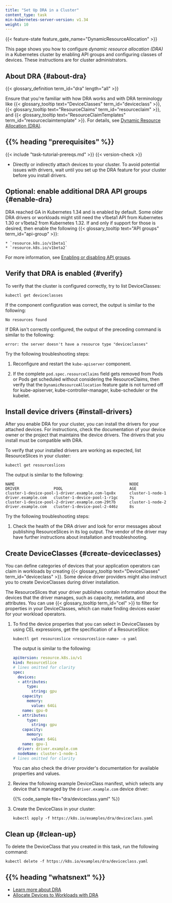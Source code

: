 ```yaml
---
title: "Set Up DRA in a Cluster"
content_type: task
min-kubernetes-server-version: v1.34
weight: 10
---
```

{{< feature-state feature_gate_name="DynamicResourceAllocation" >}}

<!-- overview -->

This page shows you how to configure _dynamic resource allocation (DRA)_ in a
Kubernetes cluster by enabling API groups and configuring classes of devices.
These instructions are for cluster administrators. 

<!-- body -->

## About DRA {#about-dra}

{{< glossary_definition term_id="dra" length="all" >}}

Ensure that you're familiar with how DRA works and with DRA terminology like
{{< glossary_tooltip text="DeviceClasses" term_id="deviceclass" >}},
{{< glossary_tooltip text="ResourceClaims" term_id="resourceclaim" >}}, and
{{< glossary_tooltip text="ResourceClaimTemplates" term_id="resourceclaimtemplate" >}}.
For details, see
[Dynamic Resource Allocation (DRA)](/docs/concepts/scheduling-eviction/dynamic-resource-allocation/).

<!-- prerequisites -->

## {{% heading "prerequisites" %}}

{{< include "task-tutorial-prereqs.md" >}} {{< version-check >}}

* Directly or indirectly attach devices to your cluster. To avoid potential
  issues with drivers, wait until you set up the DRA feature for your
  cluster before you install drivers.

<!-- steps -->

## Optional: enable additional DRA API groups {#enable-dra}

DRA reached GA in Kubernetes 1.34 and is enabled by default.
Some older DRA drivers or workloads might still need the
v1beta1 API from Kubernetes 1.30 or v1beta2 from Kubernetes 1.32.
If and only if support for those is desired, then enable the following
{{< glossary_tooltip text="API groups" term_id="api-group" >}}:

    * `resource.k8s.io/v1beta1`
    * `resource.k8s.io/v1beta2`

For more information, see
[Enabling or disabling API groups](/docs/reference/using-api/#enabling-or-disabling).

## Verify that DRA is enabled {#verify}

To verify that the cluster is configured correctly, try to list DeviceClasses:

```shell
kubectl get deviceclasses
```
If the component configuration was correct, the output is similar to the
following:

```
No resources found
```

If DRA isn't correctly configured, the output of the preceding command is
similar to the following:
   
```
error: the server doesn't have a resource type "deviceclasses"
```

Try the following troubleshooting steps:

1. Reconfigure and restart the `kube-apiserver` component.

1. If the complete `pod.spec.resourceClaims` field gets removed from Pods or
   Pods get scheduled without considering the ResourceClaims, then verify
   that the `DynamicResourceAllocation` feature gate is not turned off
   for kube-apiserver, kube-controller-manager, kube-scheduler or the kubelet.

## Install device drivers {#install-drivers}

After you enable DRA for your cluster, you can install the drivers for your
attached devices. For instructions, check the documentation of your device
owner or the project that maintains the device drivers. The drivers that you
install must be compatible with DRA.

To verify that your installed drivers are working as expected, list
ResourceSlices in your cluster:

```shell
kubectl get resourceslices
```
The output is similar to the following:

```
NAME                                                  NODE                DRIVER               POOL                             AGE
cluster-1-device-pool-1-driver.example.com-lqx8x      cluster-1-node-1    driver.example.com   cluster-1-device-pool-1-r1gc     7s
cluster-1-device-pool-2-driver.example.com-29t7b      cluster-1-node-2    driver.example.com   cluster-1-device-pool-2-446z     8s
```

Try the following troubleshooting steps:

1. Check the health of the DRA driver and look for error messages about
   publishing ResourceSlices in its log output. The vendor of the driver
   may have further instructions about installation and troubleshooting.

## Create DeviceClasses {#create-deviceclasses}

You can define categories of devices that your application operators can
claim in workloads by creating
{{< glossary_tooltip text="DeviceClasses" term_id="deviceclass" >}}. Some device
driver providers might also instruct you to create DeviceClasses during driver
installation.

The ResourceSlices that your driver publishes contain information about the
devices that the driver manages, such as capacity, metadata, and attributes. You
can use {{< glossary_tooltip term_id="cel" >}} to filter for properties in your
DeviceClasses, which can make finding devices easier for your workload
operators.

1.  To find the device properties that you can select in DeviceClasses by using
    CEL expressions, get the specification of a ResourceSlice:

    ```shell
    kubectl get resourceslice <resourceslice-name> -o yaml
    ```
    The output is similar to the following:

    ```yaml
    apiVersion: resource.k8s.io/v1
    kind: ResourceSlice
    # lines omitted for clarity
    spec:
      devices:
      - attributes:
          type:
            string: gpu
        capacity:
          memory:
            value: 64Gi
        name: gpu-0
      - attributes:
          type:
            string: gpu
        capacity:
          memory:
            value: 64Gi
        name: gpu-1
      driver: driver.example.com
      nodeName: cluster-1-node-1
    # lines omitted for clarity
    ```
    You can also check the driver provider's documentation for available
    properties and values.

1.  Review the following example DeviceClass manifest, which selects any device
    that's managed by the `driver.example.com` device driver:

    {{% code_sample file="dra/deviceclass.yaml" %}}

1.  Create the DeviceClass in your cluster:

    ```shell
    kubectl apply -f https://k8s.io/examples/dra/deviceclass.yaml
    ```

## Clean up {#clean-up}

To delete the DeviceClass that you created in this task, run the following
command:

```shell
kubectl delete -f https://k8s.io/examples/dra/deviceclass.yaml
```

## {{% heading "whatsnext" %}}

* [Learn more about DRA](/docs/concepts/scheduling-eviction/dynamic-resource-allocation)
* [Allocate Devices to Workloads with DRA](/docs/tasks/configure-pod-container/assign-resources/allocate-devices-dra)
